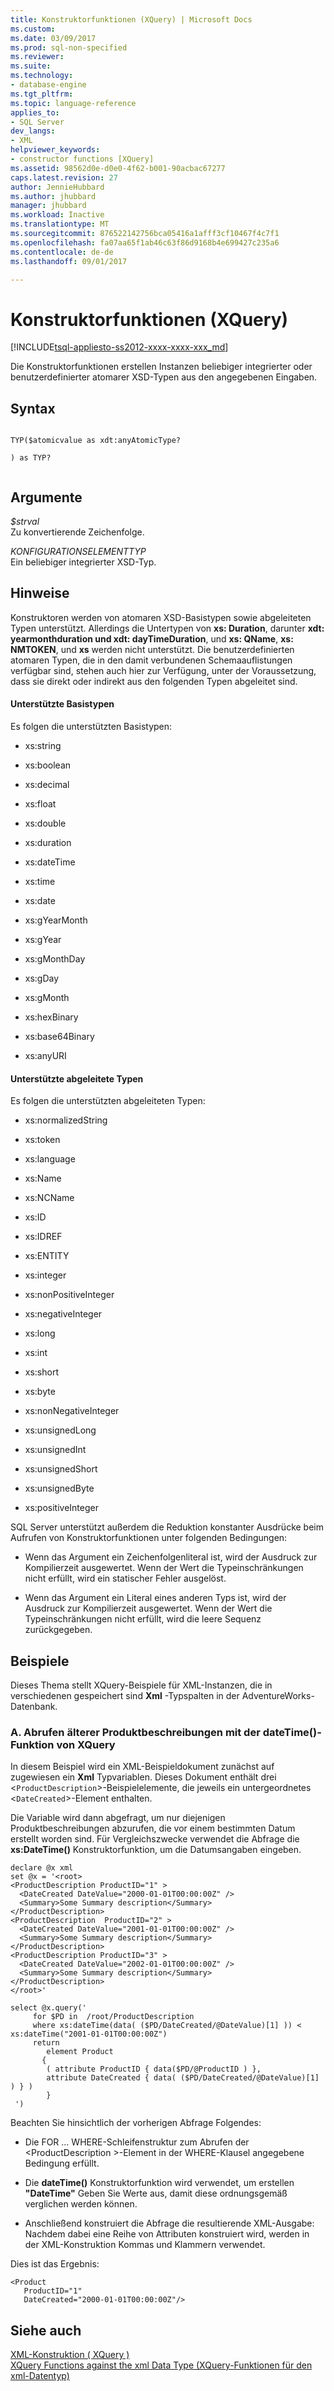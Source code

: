 ```yaml
---
title: Konstruktorfunktionen (XQuery) | Microsoft Docs
ms.custom: 
ms.date: 03/09/2017
ms.prod: sql-non-specified
ms.reviewer: 
ms.suite: 
ms.technology:
- database-engine
ms.tgt_pltfrm: 
ms.topic: language-reference
applies_to:
- SQL Server
dev_langs:
- XML
helpviewer_keywords:
- constructor functions [XQuery]
ms.assetid: 98562d0e-d0e0-4f62-b001-90acbac67277
caps.latest.revision: 27
author: JennieHubbard
ms.author: jhubbard
manager: jhubbard
ms.workload: Inactive
ms.translationtype: MT
ms.sourcegitcommit: 876522142756bca05416a1afff3cf10467f4c7f1
ms.openlocfilehash: fa07aa65f1ab46c63f86d9168b4e699427c235a6
ms.contentlocale: de-de
ms.lasthandoff: 09/01/2017

---
```

# <a name="constructor-functions-xquery"></a>Konstruktorfunktionen (XQuery)
[!INCLUDE[tsql-appliesto-ss2012-xxxx-xxxx-xxx_md](../includes/tsql-appliesto-ss2012-xxxx-xxxx-xxx-md.md)]

  Die Konstruktorfunktionen erstellen Instanzen beliebiger integrierter oder benutzerdefinierter atomarer XSD-Typen aus den angegebenen Eingaben.  
  
## <a name="syntax"></a>Syntax  
  
```  
  
TYP($atomicvalue as xdt:anyAtomicType?  
  
) as TYP?  
  
```  
  
## <a name="arguments"></a>Argumente  
 *$strval*  
 Zu konvertierende Zeichenfolge.  
  
 *KONFIGURATIONSELEMENTTYP*  
 Ein beliebiger integrierter XSD-Typ.  
  
## <a name="remarks"></a>Hinweise  
 Konstruktoren werden von atomaren XSD-Basistypen sowie abgeleiteten Typen unterstützt. Allerdings die Untertypen von **xs: Duration**, darunter **xdt: yearmonthduration und xdt: dayTimeDuration**, und **xs: QName**, **xs: NMTOKEN**, und **xs** werden nicht unterstützt. Die benutzerdefinierten atomaren Typen, die in den damit verbundenen Schemaauflistungen verfügbar sind, stehen auch hier zur Verfügung, unter der Voraussetzung, dass sie direkt oder indirekt aus den folgenden Typen abgeleitet sind.  
  
#### <a name="supported-base-types"></a>Unterstützte Basistypen  
 Es folgen die unterstützten Basistypen:  
  
-   xs:string  
  
-   xs:boolean  
  
-   xs:decimal  
  
-   xs:float  
  
-   xs:double  
  
-   xs:duration  
  
-   xs:dateTime  
  
-   xs:time  
  
-   xs:date  
  
-   xs:gYearMonth  
  
-   xs:gYear  
  
-   xs:gMonthDay  
  
-   xs:gDay  
  
-   xs:gMonth  
  
-   xs:hexBinary  
  
-   xs:base64Binary  
  
-   xs:anyURI  
  
#### <a name="supported-derived-types"></a>Unterstützte abgeleitete Typen  
 Es folgen die unterstützten abgeleiteten Typen:  
  
-   xs:normalizedString  
  
-   xs:token  
  
-   xs:language  
  
-   xs:Name  
  
-   xs:NCName  
  
-   xs:ID  
  
-   xs:IDREF  
  
-   xs:ENTITY  
  
-   xs:integer  
  
-   xs:nonPositiveInteger  
  
-   xs:negativeInteger  
  
-   xs:long  
  
-   xs:int  
  
-   xs:short  
  
-   xs:byte  
  
-   xs:nonNegativeInteger  
  
-   xs:unsignedLong  
  
-   xs:unsignedInt  
  
-   xs:unsignedShort  
  
-   xs:unsignedByte  
  
-   xs:positiveInteger  
  
 SQL Server unterstützt außerdem die Reduktion konstanter Ausdrücke beim Aufrufen von Konstruktorfunktionen unter folgenden Bedingungen:  
  
-   Wenn das Argument ein Zeichenfolgenliteral ist, wird der Ausdruck zur Kompilierzeit ausgewertet. Wenn der Wert die Typeinschränkungen nicht erfüllt, wird ein statischer Fehler ausgelöst.  
  
-   Wenn das Argument ein Literal eines anderen Typs ist, wird der Ausdruck zur Kompilierzeit ausgewertet. Wenn der Wert die Typeinschränkungen nicht erfüllt, wird die leere Sequenz zurückgegeben.  
  
## <a name="examples"></a>Beispiele  
 Dieses Thema stellt XQuery-Beispiele für XML-Instanzen, die in verschiedenen gespeichert sind **Xml** -Typspalten in der AdventureWorks-Datenbank.  
  
### <a name="a-using-the-datetime-xquery-function-to-retrieve-older-product-descriptions"></a>A. Abrufen älterer Produktbeschreibungen mit der dateTime()-Funktion von XQuery  
 In diesem Beispiel wird ein XML-Beispieldokument zunächst auf zugewiesen ein **Xml** Typvariablen. Dieses Dokument enthält drei <`ProductDescription`>-Beispielelemente, die jeweils ein untergeordnetes <`DateCreated`>-Element enthalten.  
  
 Die Variable wird dann abgefragt, um nur diejenigen Produktbeschreibungen abzurufen, die vor einem bestimmten Datum erstellt worden sind. Für Vergleichszwecke verwendet die Abfrage die **xs:DateTime()** Konstruktorfunktion, um die Datumsangaben eingeben.  
  
```  
declare @x xml  
set @x = '<root>  
<ProductDescription ProductID="1" >  
  <DateCreated DateValue="2000-01-01T00:00:00Z" />  
  <Summary>Some Summary description</Summary>  
</ProductDescription>  
<ProductDescription  ProductID="2" >  
  <DateCreated DateValue="2001-01-01T00:00:00Z" />  
  <Summary>Some Summary description</Summary>  
</ProductDescription>  
<ProductDescription ProductID="3" >  
  <DateCreated DateValue="2002-01-01T00:00:00Z" />  
  <Summary>Some Summary description</Summary>  
</ProductDescription>  
</root>'  
  
select @x.query('  
     for $PD in  /root/ProductDescription  
     where xs:dateTime(data( ($PD/DateCreated/@DateValue)[1] )) < xs:dateTime("2001-01-01T00:00:00Z")  
     return  
        element Product  
       {   
        ( attribute ProductID { data($PD/@ProductID ) },  
        attribute DateCreated { data( ($PD/DateCreated/@DateValue)[1] ) } )  
        }  
 ')  
```  
  
 Beachten Sie hinsichtlich der vorherigen Abfrage Folgendes:  
  
-   Die FOR ... WHERE-Schleifenstruktur zum Abrufen der \<ProductDescription >-Element in der WHERE-Klausel angegebene Bedingung erfüllt.  
  
-   Die **dateTime()** Konstruktorfunktion wird verwendet, um erstellen **"DateTime"** Geben Sie Werte aus, damit diese ordnungsgemäß verglichen werden können.  
  
-   Anschließend konstruiert die Abfrage die resultierende XML-Ausgabe: Nachdem dabei eine Reihe von Attributen konstruiert wird, werden in der XML-Konstruktion Kommas und Klammern verwendet.  
  
 Dies ist das Ergebnis:  
  
```  
<Product   
   ProductID="1"   
   DateCreated="2000-01-01T00:00:00Z"/>  
```  
  
## <a name="see-also"></a>Siehe auch  
 [XML-Konstruktion &#40; XQuery &#41;](../xquery/xml-construction-xquery.md)   
 [XQuery Functions against the xml Data Type (XQuery-Funktionen für den xml-Datentyp)](../xquery/xquery-functions-against-the-xml-data-type.md)  
  
  

